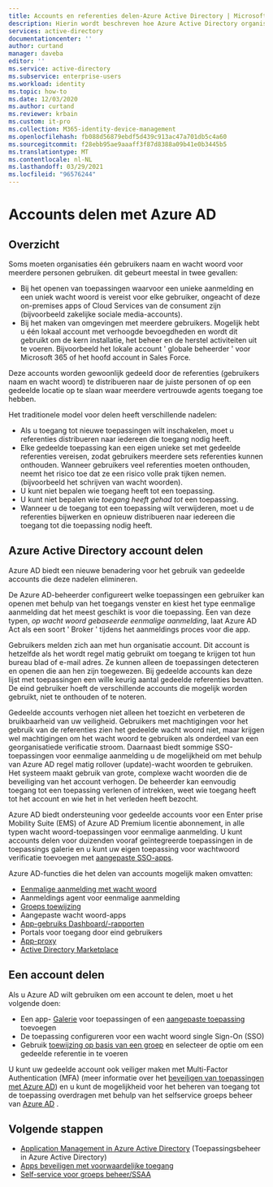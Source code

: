 ```yaml
---
title: Accounts en referenties delen-Azure Active Directory | Microsoft Docs
description: Hierin wordt beschreven hoe Azure Active Directory organisaties in staat stelt om accounts veilig te delen voor on-premises apps en Cloud Services voor consumenten.
services: active-directory
documentationcenter: ''
author: curtand
manager: daveba
editor: ''
ms.service: active-directory
ms.subservice: enterprise-users
ms.workload: identity
ms.topic: how-to
ms.date: 12/03/2020
ms.author: curtand
ms.reviewer: krbain
ms.custom: it-pro
ms.collection: M365-identity-device-management
ms.openlocfilehash: fb088d56879ebdf5d439c913ac47a701db5c4a60
ms.sourcegitcommit: f28ebb95ae9aaaff3f87d8388a09b41e0b3445b5
ms.translationtype: MT
ms.contentlocale: nl-NL
ms.lasthandoff: 03/29/2021
ms.locfileid: "96576244"
---
```

# <a name="sharing-accounts-with-azure-ad"></a>Accounts delen met Azure AD

## <a name="overview"></a>Overzicht

Soms moeten organisaties één gebruikers naam en wacht woord voor meerdere personen gebruiken. dit gebeurt meestal in twee gevallen:

* Bij het openen van toepassingen waarvoor een unieke aanmelding en een uniek wacht woord is vereist voor elke gebruiker, ongeacht of deze on-premises apps of Cloud Services van de consument zijn (bijvoorbeeld zakelijke sociale media-accounts).
* Bij het maken van omgevingen met meerdere gebruikers. Mogelijk hebt u één lokaal account met verhoogde bevoegdheden en wordt dit gebruikt om de kern installatie, het beheer en de herstel activiteiten uit te voeren. Bijvoorbeeld het lokale account ' globale beheerder ' voor Microsoft 365 of het hoofd account in Sales Force.

Deze accounts worden gewoonlijk gedeeld door de referenties (gebruikers naam en wacht woord) te distribueren naar de juiste personen of op een gedeelde locatie op te slaan waar meerdere vertrouwde agents toegang toe hebben.

Het traditionele model voor delen heeft verschillende nadelen:

* Als u toegang tot nieuwe toepassingen wilt inschakelen, moet u referenties distribueren naar iedereen die toegang nodig heeft.
* Elke gedeelde toepassing kan een eigen unieke set met gedeelde referenties vereisen, zodat gebruikers meerdere sets referenties kunnen onthouden. Wanneer gebruikers veel referenties moeten onthouden, neemt het risico toe dat ze een risico volle prak tijken nemen. (bijvoorbeeld het schrijven van wacht woorden).
* U kunt niet bepalen wie toegang heeft tot een toepassing.
* U kunt niet bepalen wie *toegang heeft gehad tot* een toepassing.
* Wanneer u de toegang tot een toepassing wilt verwijderen, moet u de referenties bijwerken en opnieuw distribueren naar iedereen die toegang tot die toepassing nodig heeft.

## <a name="azure-active-directory-account-sharing"></a>Azure Active Directory account delen

Azure AD biedt een nieuwe benadering voor het gebruik van gedeelde accounts die deze nadelen elimineren.

De Azure AD-beheerder configureert welke toepassingen een gebruiker kan openen met behulp van het toegangs venster en kiest het type eenmalige aanmelding dat het meest geschikt is voor die toepassing. Een van deze typen, *op wacht woord gebaseerde eenmalige aanmelding*, laat Azure AD Act als een soort ' Broker ' tijdens het aanmeldings proces voor die app.

Gebruikers melden zich aan met hun organisatie account. Dit account is hetzelfde als het wordt regel matig gebruikt om toegang te krijgen tot hun bureau blad of e-mail adres. Ze kunnen alleen de toepassingen detecteren en openen die aan hen zijn toegewezen. Bij gedeelde accounts kan deze lijst met toepassingen een wille keurig aantal gedeelde referenties bevatten. De eind gebruiker hoeft de verschillende accounts die mogelijk worden gebruikt, niet te onthouden of te noteren.

Gedeelde accounts verhogen niet alleen het toezicht en verbeteren de bruikbaarheid van uw veiligheid. Gebruikers met machtigingen voor het gebruik van de referenties zien het gedeelde wacht woord niet, maar krijgen wel machtigingen om het wacht woord te gebruiken als onderdeel van een georganisatiede verificatie stroom. Daarnaast biedt sommige SSO-toepassingen voor eenmalige aanmelding u de mogelijkheid om met behulp van Azure AD regel matig rollover (update)-wacht woorden te gebruiken. Het systeem maakt gebruik van grote, complexe wacht woorden die de beveiliging van het account verhogen. De beheerder kan eenvoudig toegang tot een toepassing verlenen of intrekken, weet wie toegang heeft tot het account en wie het in het verleden heeft bezocht.

Azure AD biedt ondersteuning voor gedeelde accounts voor een Enter prise Mobility Suite (EMS) of Azure AD Premium licentie abonnement, in alle typen wacht woord-toepassingen voor eenmalige aanmelding. U kunt accounts delen voor duizenden vooraf geïntegreerde toepassingen in de toepassings galerie en u kunt uw eigen toepassing voor wachtwoord verificatie toevoegen met [aangepaste SSO-apps](../manage-apps/what-is-single-sign-on.md).

Azure AD-functies die het delen van accounts mogelijk maken omvatten:

* [Eenmalige aanmelding met wacht woord](../manage-apps/sso-options.md#password-based-sso)
* Aanmeldings agent voor eenmalige aanmelding
* [Groeps toewijzing](groups-self-service-management.md)
* Aangepaste wacht woord-apps
* [App-gebruiks Dashboard/-rapporten](../authentication/howto-sspr-reporting.md)
* Portals voor toegang door eind gebruikers
* [App-proxy](../manage-apps/application-proxy.md)
* [Active Directory Marketplace](https://azuremarketplace.microsoft.com/marketplace/apps/Microsoft.AzureActiveDirectory)

## <a name="sharing-an-account"></a>Een account delen

Als u Azure AD wilt gebruiken om een account te delen, moet u het volgende doen:

* Een app- [Galerie](https://azuremarketplace.microsoft.com/marketplace/apps/Microsoft.AzureActiveDirectory) voor toepassingen of een [aangepaste toepassing](https://cloudblogs.microsoft.com/enterprisemobility/2015/06/17/bring-your-own-app-with-azure-ad-self-service-saml-configuration-now-in-preview/) toevoegen
* De toepassing configureren voor een wacht woord single Sign-On (SSO)
* Gebruik [toewijzing op basis van een groep](groups-saasapps.md) en selecteer de optie om een gedeelde referentie in te voeren

U kunt uw gedeelde account ook veiliger maken met Multi-Factor Authentication (MFA) (meer informatie over het [beveiligen van toepassingen met Azure AD](../authentication/concept-mfa-howitworks.md)) en u kunt de mogelijkheid voor het beheren van toegang tot de toepassing overdragen met behulp van het selfservice groeps beheer van [Azure AD](groups-self-service-management.md) .

## <a name="next-steps"></a>Volgende stappen

* [Application Management in Azure Active Directory](../manage-apps/what-is-application-management.md) (Toepassingsbeheer in Azure Active Directory)
* [Apps beveiligen met voorwaardelijke toegang](../../active-directory-b2c/overview.md)
* [Self-service voor groeps beheer/SSAA](groups-self-service-management.md)